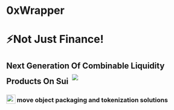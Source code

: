 # 0xWrapper

# ⚡Not Just Finance!

## Next Generation Of Combinable Liquidity Products On Sui<img src="https://github.com/0xWrapper/0xWrapper/assets/170996409/a568de63-44f9-4e2b-a759-40430ec4022f" style="padding: 10px;">
### <img src="https://github.com/0xWrapper/0xWrapper/assets/170996409/1d338e30-a12d-48ee-9899-2e962bf67e36" style="width: 24px; height: 24px; vertical-align: bottom;"> move object packaging and tokenization solutions
